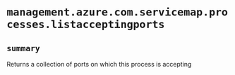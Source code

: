 # `management.azure.com.servicemap.processes.listacceptingports`

## `summary`
Returns a collection of ports on which this process is accepting


